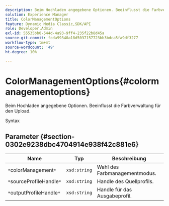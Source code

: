 ```yaml
---
description: Beim Hochladen angegebene Optionen. Beeinflusst die Farbverwaltung für den Upload.
solution: Experience Manager
title: ColorManagementOptions
feature: Dynamic Media Classic,SDK/API
role: Developer,Admin
exl-id: 55535bb0-544d-4a93-9ff4-235f22b8d45a
source-git-commit: fcda99340a18d5037157723bb3bdca5fa9df3277
workflow-type: tm+mt
source-wordcount: '49'
ht-degree: 10%

---
```


# ColorManagementOptions{#colormanagementoptions}

Beim Hochladen angegebene Optionen. Beeinflusst die Farbverwaltung für den Upload.

Syntax

## Parameter {#section-0302e9238dbc4704914e938f42c881e6}

| Name | Typ | Beschreibung |
|---|---|---|
| `*`colorManagement`*` | `xsd:string` | Wahl des Farbmanagementmodus. |
| `*`sourceProfileHandle`*` | `xsd:string` | Handle des Quellprofils. |
| `*`outputProfileHandle`*` | `xsd:string` | Handle für das Ausgabeprofil. |
